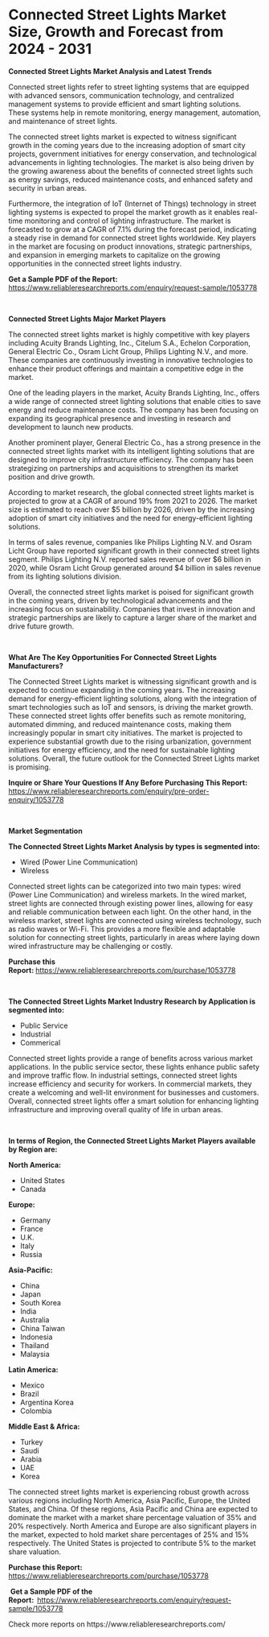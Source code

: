 <p><h1>Connected Street Lights Market Size, Growth and Forecast from 2024 - 2031</h1></p><p><strong>Connected Street Lights Market Analysis and Latest Trends</strong></p>
<p><p>Connected street lights refer to street lighting systems that are equipped with advanced sensors, communication technology, and centralized management systems to provide efficient and smart lighting solutions. These systems help in remote monitoring, energy management, automation, and maintenance of street lights.</p><p>The connected street lights market is expected to witness significant growth in the coming years due to the increasing adoption of smart city projects, government initiatives for energy conservation, and technological advancements in lighting technologies. The market is also being driven by the growing awareness about the benefits of connected street lights such as energy savings, reduced maintenance costs, and enhanced safety and security in urban areas.</p><p>Furthermore, the integration of IoT (Internet of Things) technology in street lighting systems is expected to propel the market growth as it enables real-time monitoring and control of lighting infrastructure. The market is forecasted to grow at a CAGR of 7.1% during the forecast period, indicating a steady rise in demand for connected street lights worldwide. Key players in the market are focusing on product innovations, strategic partnerships, and expansion in emerging markets to capitalize on the growing opportunities in the connected street lights industry.</p></p>
<p><strong>Get a Sample PDF of the Report:&nbsp;</strong> <a href="https://www.reliableresearchreports.com/enquiry/request-sample/1053778">https://www.reliableresearchreports.com/enquiry/request-sample/1053778</a></p>
<p>&nbsp;</p>
<p><strong>Connected Street Lights Major Market Players</strong></p>
<p><p>The connected street lights market is highly competitive with key players including Acuity Brands Lighting, Inc., Citelum S.A., Echelon Corporation, General Electric Co., Osram Licht Group, Philips Lighting N.V., and more. These companies are continuously investing in innovative technologies to enhance their product offerings and maintain a competitive edge in the market.</p><p>One of the leading players in the market, Acuity Brands Lighting, Inc., offers a wide range of connected street lighting solutions that enable cities to save energy and reduce maintenance costs. The company has been focusing on expanding its geographical presence and investing in research and development to launch new products.</p><p>Another prominent player, General Electric Co., has a strong presence in the connected street lights market with its intelligent lighting solutions that are designed to improve city infrastructure efficiency. The company has been strategizing on partnerships and acquisitions to strengthen its market position and drive growth.</p><p>According to market research, the global connected street lights market is projected to grow at a CAGR of around 19% from 2021 to 2026. The market size is estimated to reach over $5 billion by 2026, driven by the increasing adoption of smart city initiatives and the need for energy-efficient lighting solutions.</p><p>In terms of sales revenue, companies like Philips Lighting N.V. and Osram Licht Group have reported significant growth in their connected street lights segment. Philips Lighting N.V. reported sales revenue of over $6 billion in 2020, while Osram Licht Group generated around $4 billion in sales revenue from its lighting solutions division.</p><p>Overall, the connected street lights market is poised for significant growth in the coming years, driven by technological advancements and the increasing focus on sustainability. Companies that invest in innovation and strategic partnerships are likely to capture a larger share of the market and drive future growth.</p></p>
<p>&nbsp;</p>
<p><strong>What Are The Key Opportunities For Connected Street Lights Manufacturers?</strong></p>
<p><p>The Connected Street Lights market is witnessing significant growth and is expected to continue expanding in the coming years. The increasing demand for energy-efficient lighting solutions, along with the integration of smart technologies such as IoT and sensors, is driving the market growth. These connected street lights offer benefits such as remote monitoring, automated dimming, and reduced maintenance costs, making them increasingly popular in smart city initiatives. The market is projected to experience substantial growth due to the rising urbanization, government initiatives for energy efficiency, and the need for sustainable lighting solutions. Overall, the future outlook for the Connected Street Lights market is promising.</p></p>
<p><strong>Inquire or Share Your Questions If Any Before Purchasing This Report:</strong> <a href="https://www.reliableresearchreports.com/enquiry/pre-order-enquiry/1053778">https://www.reliableresearchreports.com/enquiry/pre-order-enquiry/1053778</a></p>
<p>&nbsp;</p>
<p><strong>Market Segmentation</strong></p>
<p><strong>The Connected Street Lights Market Analysis by types is segmented into:</strong></p>
<p><ul><li>Wired (Power Line Communication)</li><li>Wireless</li></ul></p>
<p><p>Connected street lights can be categorized into two main types: wired (Power Line Communication) and wireless markets. In the wired market, street lights are connected through existing power lines, allowing for easy and reliable communication between each light. On the other hand, in the wireless market, street lights are connected using wireless technology, such as radio waves or Wi-Fi. This provides a more flexible and adaptable solution for connecting street lights, particularly in areas where laying down wired infrastructure may be challenging or costly.</p></p>
<p><strong>Purchase this Report:&nbsp;</strong><a href="https://www.reliableresearchreports.com/purchase/1053778">https://www.reliableresearchreports.com/purchase/1053778</a></p>
<p>&nbsp;</p>
<p><strong>The Connected Street Lights Market Industry Research by Application is segmented into:</strong></p>
<p><ul><li>Public Service</li><li>Industrial</li><li>Commerical</li></ul></p>
<p><p>Connected street lights provide a range of benefits across various market applications. In the public service sector, these lights enhance public safety and improve traffic flow. In industrial settings, connected street lights increase efficiency and security for workers. In commercial markets, they create a welcoming and well-lit environment for businesses and customers. Overall, connected street lights offer a smart solution for enhancing lighting infrastructure and improving overall quality of life in urban areas.</p></p>
<p>&nbsp;</p>
<p><strong>In terms of Region, the Connected Street Lights Market Players available by Region are:</strong></p>
<p>
    <p> <strong> North America: </strong>
        <ul>
            <li>United States</li>
            <li>Canada</li>
        </ul>
        </p> 
    <p> <strong> Europe: </strong>
        <ul>
            <li>Germany</li>
            <li>France</li>
            <li>U.K.</li>
            <li>Italy</li>
            <li>Russia</li>
        </ul>
        </p> 
    <p> <strong> Asia-Pacific: </strong>
        <ul>
            <li>China</li>
            <li>Japan</li>
            <li>South Korea</li>
            <li>India</li>
            <li>Australia</li>
            <li>China Taiwan</li>
            <li>Indonesia</li>
            <li>Thailand</li>
            <li>Malaysia</li>
        </ul>
        </p> 
    <p> <strong> Latin America: </strong>
        <ul>
            <li>Mexico</li>
            <li>Brazil</li>
            <li>Argentina Korea</li>
            <li>Colombia</li>
        </ul>
        </p> 
    <p> <strong> Middle East & Africa: </strong>
        <ul>
            <li>Turkey</li>
            <li>Saudi</li>
            <li>Arabia</li>
            <li>UAE</li>
            <li>Korea</li>
        </ul>
    </p>
    </p>
<p><p>The connected street lights market is experiencing robust growth across various regions including North America, Asia Pacific, Europe, the United States, and China. Of these regions, Asia Pacific and China are expected to dominate the market with a market share percentage valuation of 35% and 20% respectively. North America and Europe are also significant players in the market, expected to hold market share percentages of 25% and 15% respectively. The United States is projected to contribute 5% to the market share valuation.</p></p>
<p><strong>Purchase this Report: </strong><a href="https://www.reliableresearchreports.com/purchase/1053778">https://www.reliableresearchreports.com/purchase/1053778</a></p>
<p>&nbsp;<strong>Get a Sample PDF of the Report:&nbsp;&nbsp;</strong><a href="https://www.reliableresearchreports.com/enquiry/request-sample/1053778">https://www.reliableresearchreports.com/enquiry/request-sample/1053778</a></p>
<p><strong></strong></p>
<p>Check more reports on https://www.reliableresearchreports.com/</p>